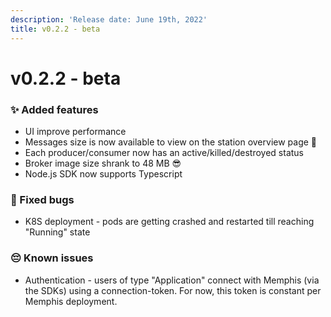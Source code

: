 ```yaml
---
description: 'Release date: June 19th, 2022'
title: v0.2.2 - beta
---
```


# v0.2.2 - beta

<Subtitle></Subtitle>

<BigLink url="/docs/open-source-installation/kubernetes/how-to-upgrade" title="3 - Upgrade"/>

### ✨ Added features

* UI improve performance
* Messages size is now available to view on the station overview page 👀
* Each producer/consumer now has an active/killed/destroyed status
* Broker image size shrank to 48 MB 😎
* Node.js SDK now supports Typescript

### 🐛 Fixed bugs

* K8S deployment - pods are getting crashed and restarted till reaching "Running" state

### 😔 Known issues&#x20;

* Authentication - users of type "Application" connect with Memphis (via the SDKs) using a connection-token. For now, this token is constant per Memphis deployment.
